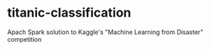 # titanic-classification
Apach Spark solution to Kaggle's "Machine Learning from Disaster" competition
